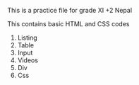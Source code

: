 This is a practice file for grade XI +2 Nepal

This contains basic HTML and CSS codes

1. Listing
2. Table
3. Input
4. Videos
5. Div
6. Css

